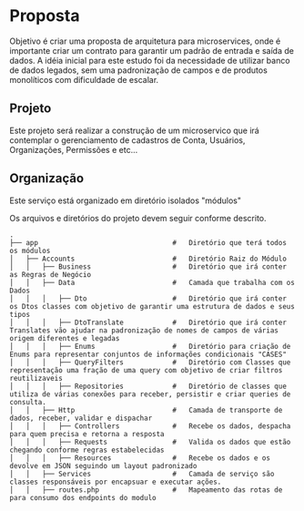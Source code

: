 # Proposta

Objetivo é criar uma proposta de arquitetura para microservices, onde é importante criar um contrato para garantir um padrão de entrada e saída de dados. A idéia inicial para este estudo foi da necessidade de utilizar banco de dados legados, sem uma padronização de campos e de produtos monolíticos com dificuldade de escalar.

## Projeto

Este projeto será realizar a construção de um microservico que irá contemplar o gerenciamento de cadastros de Conta, Usuários, Organizações, Permissões e etc...

## Organização

Este serviço está organizado em diretório isolados "módulos"

Os arquivos e diretórios do projeto devem seguir conforme descrito.

```
.
├── app                                 #   Diretório que terá todos os módulos
│   ├── Accounts                        #   Diretório Raiz do Módulo
│   │   ├── Business                    #   Diretório que irá conter as Regras de Negócio
│   │   ├── Data                        #   Camada que trabalha com os Dados
│   │   │   ├── Dto                     #   Diretório que irá conter os Dtos classes com objetivo de garantir uma estrutura de dados e seus tipos
│   │   │   ├── DtoTranslate            #   Diretório que irá conter Translates vão ajudar na padronização de nomes de campos de várias origem diferentes e legadas
│   │   │   ├── Enums                   #   Diretório para criação de Enums para representar conjuntos de informações condicionais "CASES"
│   │   │   ├── QueryFilters            #   Diretório com Classes que representação uma fração de uma query com objetivo de criar filtros reutilizaveis
│   │   │   ├── Repositories            #   Diretório de classes que utiliza de várias conexões para receber, persistir e criar queries de consulta.
│   │   ├── Http                        #   Camada de transporte de dados, receber, validar e dispachar
│   │   │   ├── Controllers             #   Recebe os dados, despacha para quem precisa e retorna a resposta
│   │   │   ├── Requests                #   Valida os dados que estão chegando conforme regras estabelecidas
│   │   │   ├── Resources               #   Recebe os dados e os devolve em JSON seguindo um layout padronizado
│   │   ├── Services                    #   Camada de serviço são classes responsáveis por encapsuar e executar ações.
│   │   ├── routes.php                  #   Mapeamento das rotas de para consumo dos endpoints do modulo

```
